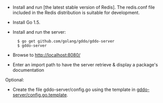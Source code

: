 - Install and run [the latest stable version of Redis]. The redis.conf file included in the Redis distribution is suitable for development.
- Install Go 1.5.
- Install and run the server:

        $ go get github.com/golang/gddo/gddo-server
        $ gddo-server

- Browse to [http://localhost:8080/](http://localhost:8080/)
- Enter an import path to have the server retrieve & display a package's documentation

Optional:

- Create the file gddo-server/config.go using the template in [gddo-server/config.go.template](https://github.com/golang/gddo/blob/master/gddo-server/config.go.template).
